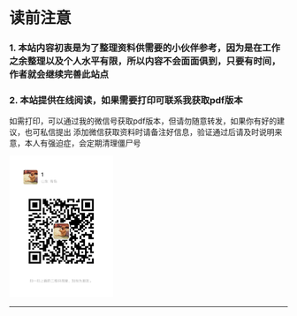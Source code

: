 # 读前注意

### 1. 本站内容初衷是为了整理资料供需要的小伙伴参考，因为是在工作之余整理以及个人水平有限，所以内容不会面面俱到，只要有时间，作者就会继续完善此站点

### 2. 本站提供在线阅读，如果需要打印可联系我获取pdf版本
如需打印，可以通过我的微信号获取pdf版本，但请勿随意转发，如果你有好的建议，也可私信提出
添加微信获取资料时请备注好信息，验证通过后请及时说明来意，本人有强迫症，会定期清理僵尸号

<img src="images/vx.png" alt="微信号：like111111simple" style="zoom: 25%;" />

------
